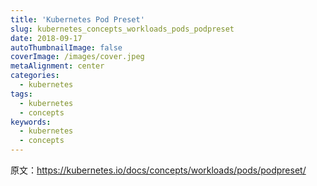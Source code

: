 ```yaml
---
title: 'Kubernetes Pod Preset'
slug: kubernetes_concepts_workloads_pods_podpreset
date: 2018-09-17
autoThumbnailImage: false
coverImage: /images/cover.jpeg
metaAlignment: center
categories:
  - kubernetes
tags:
  - kubernetes
  - concepts
keywords:
  - kubernetes
  - concepts
---
```


原文：https://kubernetes.io/docs/concepts/workloads/pods/podpreset/

<!--more-->
